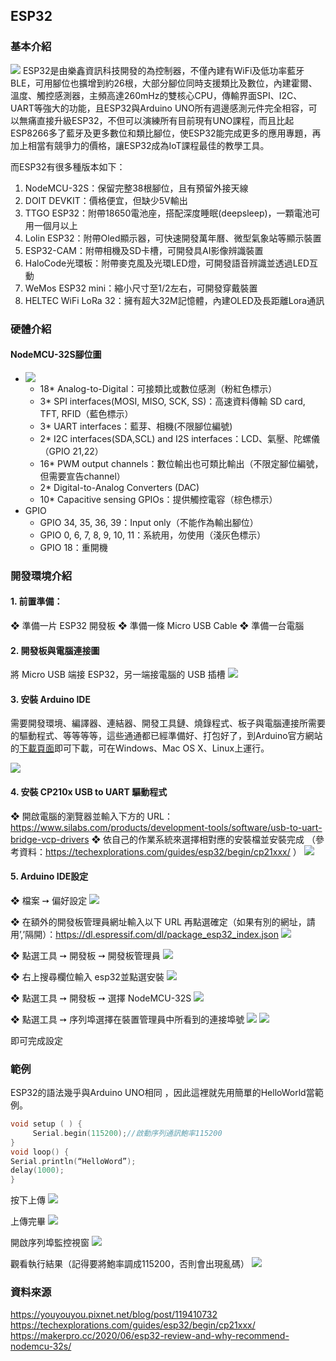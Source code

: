 ## ESP32
### 基本介紹
![](https://i.imgur.com/2AOzRsr.jpg)
ESP32是由樂鑫資訊科技開發的為控制器，不僅內建有WiFi及低功率藍牙BLE，可用腳位也擴增到約26根，大部分腳位同時支援類比及數位，內建霍爾、溫度、觸控感測器，主頻高達260mHz的雙核心CPU，傳輸界面SPI、I2C、UART等強大的功能，且ESP32與Arduino UNO所有週邊感測元件完全相容，可以無痛直接升級ESP32，不但可以演練所有目前現有UNO課程，而且比起ESP8266多了藍牙及更多數位和類比腳位，使ESP32能完成更多的應用專題，再加上相當有競爭力的價格，讓ESP32成為IoT課程最佳的教學工具。


而ESP32有很多種版本如下：
1. NodeMCU-32S：保留完整38根腳位，且有預留外接天線
2. DOIT DEVKIT：價格便宜，但缺少5V輸出
3. TTGO ESP32：附帶18650電池座，搭配深度睡眠(deepsleep)，一顆電池可用一個月以上
4. Lolin ESP32：附帶Oled顯示器，可快速開發萬年曆、微型氣象站等顯示裝置
5. ESP32-CAM：附帶相機及SD卡槽，可開發具AI影像辨識裝置
6. HaloCode光環板：附帶麥克風及光環LED燈，可開發語音辨識並透過LED互動
7. WeMos ESP32 mini：縮小尺寸至1/2左右，可開發穿戴裝置
8. HELTEC WiFi LoRa 32：擁有超大32M記憶體，內建OLED及長距離Lora通訊


### 硬體介紹
#### NodeMCU-32S腳位圖
* ![](https://i.imgur.com/99S7Jr9.png)
    * 18* Analog-to-Digital：可接類比或數位感測（粉紅色標示）
    * 3* SPI interfaces(MOSI, MISO, SCK, SS)：高速資料傳輸 SD card, TFT, RFID（藍色標示）
    * 3* UART interfaces：藍芽、相機(不限腳位編號)
    * 2* I2C interfaces(SDA,SCL) and I2S interfaces：LCD、氣壓、陀螺儀（GPIO 21,22）
    * 16* PWM output channels：數位輸出也可類比輸出（不限定腳位編號，但需要宣告channel）
    * 2* Digital-to-Analog Converters (DAC)
    * 10* Capacitive sensing GPIOs：提供觸控電容（棕色標示）
* GPIO
    * GPIO 34, 35, 36, 39：Input only（不能作為輸出腳位）
    * GPIO 0, 6, 7, 8, 9, 10, 11：系統用，勿使用（淺灰色標示）
    * GPIO 18：重開機



### 開發環境介紹

#### 1. 前置準備：
❖ 準備一片 ESP32 開發板
❖ 準備一條 Micro USB Cable
❖ 準備一台電腦

#### 2. 開發板與電腦連接圖
將 Micro USB 端接 ESP32，另一端接電腦的 USB 插槽
![](https://i.imgur.com/KwQUbJG.jpg)

#### 3. 安裝 Arduino IDE
需要開發環境、編譯器、連結器、開發工具鏈、燒錄程式、板子與電腦連接所需要的驅動程式、等等等等，這些通通都已經準備好、打包好了，到Arduino官方網站的[下載頁面](http://arduino.cc/en/Main/Software)即可下載，可在Windows、Mac OS X、Linux上運行。 

![](https://i.imgur.com/TTIAuVK.jpg)


#### 4. 安裝 CP210x USB to UART 驅動程式
❖ 開啟電腦的瀏覽器並輸入下方的 URL：
https://www.silabs.com/products/development-tools/software/usb-to-uart-bridge-vcp-drivers
❖ 依自己的作業系統來選擇相對應的安裝檔並安裝完成
（參考資料：https://techexplorations.com/guides/esp32/begin/cp21xxx/ ）
![](https://i.imgur.com/cIKrWPq.png)


#### 5. Arduino IDE設定
❖ 檔案 ➙ 偏好設定
![](https://i.imgur.com/nwm6NE0.png)


❖ 在額外的開發板管理員網址輸入以下 URL 再點選確定（如果有別的網址，請用’,’隔開）：https://dl.espressif.com/dl/package_esp32_index.json
![](https://i.imgur.com/WjOItd5.png)

❖ 點選工具 ➙ 開發板 ➙ 開發板管理員
![](https://i.imgur.com/7M2OrhV.jpg)

❖ 右上搜尋欄位輸入 esp32並點選安裝
![](https://i.imgur.com/A7DtjmV.png)

❖ 點選工具 ➙ 開發板  ➙ 選擇 NodeMCU-32S
![](https://i.imgur.com/Afq54fH.jpg)

❖ 點選工具 ➙ 序列埠選擇在裝置管理員中所看到的連接埠號
![](https://i.imgur.com/C4YJakE.png)
![](https://i.imgur.com/liDVhC5.png)

即可完成設定


### 範例
ESP32的語法幾乎與Arduino UNO相同 ，因此這裡就先用簡單的HelloWorld當範例。
```C
void setup ( ) {
     Serial.begin(115200);//啟動序列通訊鮑率115200
}
void loop() {
Serial.println(“HelloWord”);
delay(1000);
}
```
按下上傳
![](https://i.imgur.com/w3OKEFB.png)

上傳完畢
![](https://i.imgur.com/icSspLw.png)

開啟序列埠監控視窗
![](https://i.imgur.com/2Cv1wa8.png)

觀看執行結果（記得要將鮑率調成115200，否則會出現亂碼）
![](https://i.imgur.com/sHipbmX.png)

### 資料來源
https://youyouyou.pixnet.net/blog/post/119410732
https://techexplorations.com/guides/esp32/begin/cp21xxx/
https://makerpro.cc/2020/06/esp32-review-and-why-recommend-nodemcu-32s/
